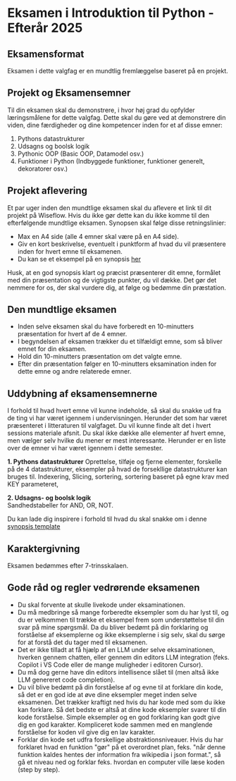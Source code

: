 # Eksamen i Introduktion til Python - Efterår 2025

## Eksamensformat
Eksamen i dette valgfag er en mundtlig fremlæggelse baseret på en projekt.

## Projekt og Eksamensemner
Til din eksamen skal du demonstrere, i hvor høj grad du opfylder læringsmålene for dette valgfag. Dette skal du gøre ved at demonstrere din viden, dine færdigheder og dine kompetencer inden for et af disse emner:

1. Pythons datastrukturer
2. Udsagns og boolsk logik
3. Pythonic OOP (Basic OOP, Datamodel osv.)
4. Funktioner i Python (Indbyggede funktioner, funktioner generelt, dekoratorer osv.)


## Projekt aflevering
Et par uger inden den mundtlige eksamen skal du aflevere et link til dit projekt på Wiseflow. Hvis du ikke gør dette kan du ikke komme til den efterfølgende mundtlige eksamen. Synopsen skal følge disse retningslinier:

* Max en A4 side (alle 4 emner skal være på en A4 side).
* Giv en kort beskrivelse, eventuelt i punktform af hvad du vil præsentere inden for hvert emne til eksamenen. 
* Du kan se et eksempel på en synopsis [her](exam_synopsis_template.md)

Husk, at en god synopsis klart og præcist præsenterer dit emne, formålet med din præsentation og de vigtigste punkter, du vil dække. Det gør det nemmere for os, der skal vurdere dig, at følge og bedømme din præstation.

## Den mundtlige eksamen

* Inden selve eksamen skal du have forberedt en 10-minutters præsentation for hvert af de 4 emner. 
* I begyndelsen af eksamen trækker du et tilfældigt emne, som så bliver emnet for din eksamen.
* Hold din 10-minutters præsentation om det valgte emne.
* Efter din præsentation følger en 10-minutters eksamination inden for dette emne og andre relaterede emner.

## Uddybning af eksamensemnerne
I forhold til hvad hvert emne vil kunne indeholde, så skal du snakke ud fra de ting vi har været igennem i undervisningen. Herunder det som har været præsenteret i litteraturen til valgfaget. Du vil kunne finde alt det i hvert sessions materiale afsnit. Du skal ikke dække alle elementer af hvert emne, men vælger selv hvilke du mener er mest interessante. Herunder er en liste over de emner vi har været igennem i dette semester.     

**1. Pythons datastrukturer** 
Oprettelse, tilføje og fjerne elementer, forskelle på de 4 datastrukturer, eksempler på hvad de forsekllige datastrukturer kan bruges til. Indexering, Slicing, sortering, sortering baseret på egne krav med KEY parameteret, 

**2. Udsagns- og boolsk logik**    
Sandhedstabeller for AND, OR, NOT. 

Du kan lade dig inspirere i forhold til hvad du skal snakke om i denne [synopsis template](exam_synopsis_template.md)

## Karaktergivning
Eksamen bedømmes efter 7-trinsskalaen.

## Gode råd og regler vedrørende eksamenen

* Du skal forvente at skulle livekode under eksaminationen.
* Du må medbringe så mange forberedte eksempler som du har lyst til, og du er velkommen til trække et eksempel frem som understøttelse til din svar på mine spørgsmål. Da du bliver bedømt på din forklaring og forståelse af eksemplerne og ikke eksemplerne i sig selv, skal du sørge for at forstå det du tager med til eksamenen. 
* Det er ikke tilladt at få hjælp af en LLM under selve eksaminationen, hverken gennem chatten, eller gennem din editors LLM integration (feks. Copilot i VS Code eller de mange muligheder i editoren Cursor).
* Du må dog gerne have din editors intellisence slået til (men altså ikke LLM genereret code completion).
* Du vil blive bedømt på din forståelse af og evne til at forklare din kode, så det er en god ide at øve dine eksempler meget inden selve eksamenen. Det trækker kraftigt ned hvis du har kode med som du ikke kan forklare. Så det bedste er altså at dine kode eksempler svarer til din kode forståelse. Simple eksempler og en god forklaring kan godt give dig en god karakter. Kompliceret kode sammen med en manglende forståelse for koden vil give dig en lav karakter.     
* Forklar din kode set udfra forskellige abstraktionsniveauer. Hvis du har forklaret hvad en funktion "gør" på et overordnet plan, feks. "når denne funktion kaldes hentes der information fra wikipedia i json format.", så gå et niveau ned og forklar feks. hvordan en computer ville læse koden (step by step).  